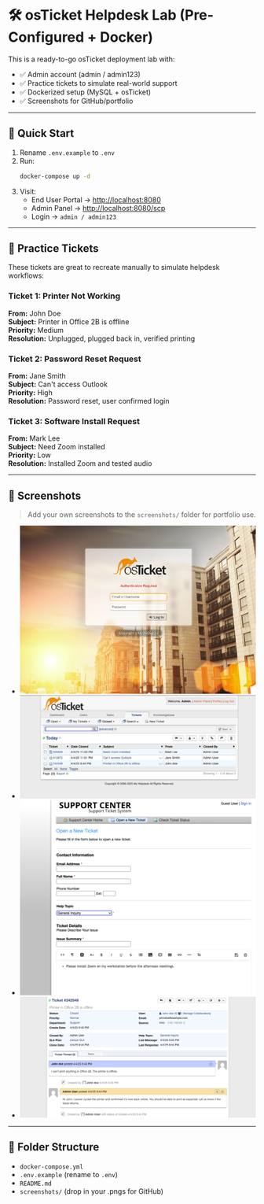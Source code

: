 # 🛠️ osTicket Helpdesk Lab (Pre-Configured + Docker)

This is a ready-to-go osTicket deployment lab with:

- ✅ Admin account (admin / admin123)
- ✅ Practice tickets to simulate real-world support
- ✅ Dockerized setup (MySQL + osTicket)
- ✅ Screenshots for GitHub/portfolio

---

## 🚀 Quick Start

1. Rename `.env.example` to `.env`
2. Run:
   ```bash
   docker-compose up -d
   ```
3. Visit:  
   - End User Portal → [http://localhost:8080](http://localhost:8080)  
   - Admin Panel → [http://localhost:8080/scp](http://localhost:8080/scp)  
   - Login → `admin / admin123`

---

## 🎫 Practice Tickets

These tickets are great to recreate manually to simulate helpdesk workflows:

### Ticket 1: Printer Not Working  
**From:** John Doe  
**Subject:** Printer in Office 2B is offline  
**Priority:** Medium  
**Resolution:** Unplugged, plugged back in, verified printing

### Ticket 2: Password Reset Request  
**From:** Jane Smith  
**Subject:** Can't access Outlook  
**Priority:** High  
**Resolution:** Password reset, user confirmed login

### Ticket 3: Software Install Request  
**From:** Mark Lee  
**Subject:** Need Zoom installed  
**Priority:** Low  
**Resolution:** Installed Zoom and tested audio

---

## 📸 Screenshots

> Add your own screenshots to the `screenshots/` folder for portfolio use.

- ![Login](screenshots/screenshot-login.png)
- ![Ticket List](screenshots/screenshot-tickets.png)
- ![Reply](screenshots/screenshot-reply.png)
- ![Resolved](screenshots/screenshot-resolved.png)

---

## 🧰 Folder Structure

- `docker-compose.yml`
- `.env.example` (rename to `.env`)
- `README.md`
- `screenshots/` (drop in your .pngs for GitHub)
